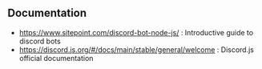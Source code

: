 ## Documentation
* https://www.sitepoint.com/discord-bot-node-js/ : Introductive guide to discord bots
* https://discord.js.org/#/docs/main/stable/general/welcome : Discord.js official documentation
